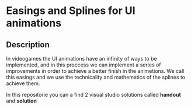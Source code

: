 # Easings and Splines for UI animations

## Description

In videogames the UI animations have an infinity of ways to be implemented, and in this proccess we can implement a series of improvements in order to achieve a better finish in the animetions. We call this easings and we use the technicality and mathematics of the splines to achieve them. 

In this repositorie you can a find 2 visual studio solutions called **handout** and **solution**
